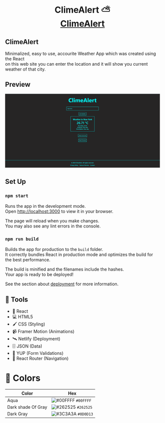 <h1 align="center">
  ClimeAlert ⛅<br/>
  <a href="https://clime-alert.netlify.app/" target="_blank">ClimeAlert</a>
</h1>


## ClimeAlert

Minimalized, easy to use, accourite Weather App which was created using the React  \
on this web site you can enter the location and it will show you current weather of that city.

## Preview

![ClimeAlert](public/screenshots/preview.PNG)


## Set Up 

### `npm start`

Runs the app in the development mode.\
Open [http://localhost:3000](http://localhost:3000) to view it in your browser.

The page will reload when you make changes.\
You may also see any lint errors in the console.


### `npm run build`

Builds the app for production to the `build` folder.\
It correctly bundles React in production mode and optimizes the build for the best performance.

The build is minified and the filenames include the hashes.\
Your app is ready to be deployed!

See the section about [deployment](https://facebook.github.io/create-react-app/docs/deployment) for more information.



## 🧰 Tools

* 🎯 React
* 💻 HTML5
* 🖌️ CSS (Styling)
* 📹 Framer Motion (Animations)
* 🛰️ Netlify (Deployment)
* 🗄️ JSON (Data)
* 📝 YUP (Form Validations)
* 🧭 React Router (Navigation)

# 🎨 Colors 

| Color               | Hex                                                                 |
| --------------      | ------------------------------------------------------------------- | 
| Aqua                | ![#00FFFF](https://placehold.co/15x15/00FFFF/00FFFF.png) `#00FFFF`  |
| Dark shade Of Gray  | ![#262525](https://placehold.co/15x15/262525/262525.png) `#262525`  |
| Dark Gray           | ![#3C3A3A](https://placehold.co/15x15/3C3A3A/3C3A3A.png) `#0D0D13`  |


